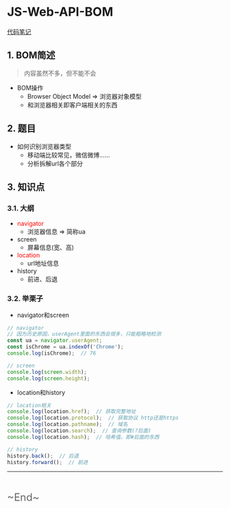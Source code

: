 # JS-Web-API-BOM
<ClientOnly>
  <Valine></Valine>
</ClientOnly>

[代码笔记](https://zmx2321.github.io/blog_code/interview/interview-one-side/10.html)

## 1. BOM简述
> 内容虽然不多，但不能不会
- BOM操作
  - Browser Object Model => 浏览器对象模型
  - 和浏览器相关即客户端相关的东西

## 2. 题目
- 如何识别浏览器类型
  - 移动端比较常见，微信微博……
  - 分析拆解url各个部分

## 3. 知识点
### 3.1. 大纲
- <font color=#f00>navigator</font>
  - 浏览器信息 => 简称ua
- screen
  - 屏幕信息(宽、高)
- <font color=#f00>location</font>
  - url地址信息
- history
  - 前进、后退

### 3.2. 举栗子
- navigator和screen
```js
// navigator
// 因为历史原因，userAgent里面的东西会很多，只能粗略地检测
const ua = navigator.userAgent;
const isChrome = ua.indexOf('Chrome');
console.log(isChrome);  // 76

// screen
console.log(screen.width);
console.log(screen.height);
```
- location和history
```js
// location相关
console.log(location.href);  // 获取完整地址
console.log(location.protocol);  // 获取协议 http还是https
console.log(location.pathname);  // 域名
console.log(location.search);  // 查询参数(?后面)
console.log(location.hash);  // 哈希值，即#后面的东西

// history
history.back();  // 后退
history.forward();  // 前进
```

---
<br />

<font color="#666" size="5">\~End~</font>